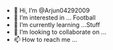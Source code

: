 - 👋 Hi, I’m @Arjun04292009
- 👀 I’m interested in ... Football
- 🌱 I’m currently learning ...Stuff
- 💞️ I’m looking to collaborate on ...
- 📫 How to reach me ... 

<!---
Arjun04292009/Arjun04292009 is a ✨ special ✨ repository because its `README.md` (this file) appears on your GitHub profile.
You can click the Preview link to take a look at your changes.
--->
